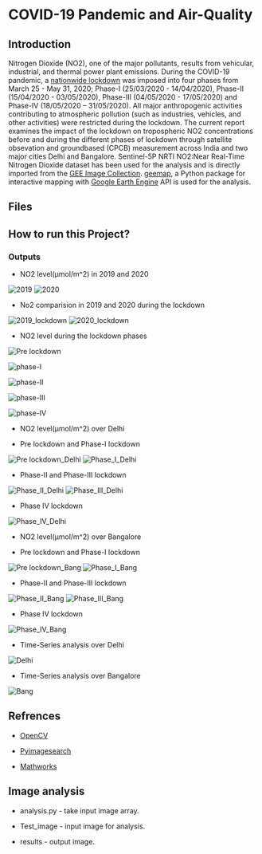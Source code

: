 # COVID-19 Pandemic and Air-Quality
## Introduction
Nitrogen Dioxide (NO2), one of the major pollutants, results from vehicular, industrial, and
thermal power plant emissions. During the COVID-19 pandemic, a [nationwide lockdown](https://en.wikipedia.org/wiki/COVID-19_lockdown_in_India) was
imposed into four phases from March 25 - May 31, 2020; Phase-I (25/03/2020 - 14/04/2020),
Phase-II (15/04/2020 - 03/05/2020), Phase-III (04/05/2020 - 17/05/2020) and Phase-IV
(18/05/2020 – 31/05/2020). All major anthropogenic activities contributing to atmospheric
pollution (such as industries, vehicles, and other activities) were restricted during the lockdown.
The current report examines the impact of the lockdown on tropospheric NO2 concentrations
before and during the different phases of lockdown through satellite obsevation and groundbased
(CPCB) measurement across India and two major cities Delhi and Bangalore. Sentinel-5P NRTI NO2:Near Real-Time Nitrogen Dioxide dataset has been used for the analysis and is directly imported from the [GEE Image Collection](https://developers.google.com/earth-engine/datasets/catalog/COPERNICUS_S5P_NRTI_L3_NO2#description). [geemap](https://geemap.org/), a Python package for interactive mapping with [Google Earth Engine](https://earthengine.google.com/) API is used for the analysis.


## Files 

## How to run this Project? 

### Outputs 
- NO2 level(µmol/m^2) in 2019 and 2020

![2019](/output/India/PNG/2019.png) ![2020](/output/India/PNG/2020.png)

- No2 comparision in 2019 and 2020 during the lockdown
 
![2019_lockdown](/output/India/PNG/2019_lockDown.png) ![2020_lockdown](/output/India/PNG/2020_lockDown.png)

- NO2 level during the lockdown phases

![Pre lockdown](/output/India/PNG/PreLock-Down_IND.png) 

![phase-I](/output/India/PNG/Phase_I_IND.png)

![phase-II](/output/India/PNG/phase_II_IND.png) 

![phase-III](/output/India/PNG/Phase_III_IND.png)

![phase-IV](/output/India/PNG/phase_IV_IND.png)

- NO2 level(µmol/m^2) over Delhi

-   Pre lockdown and Phase-I lockdown

![Pre lockdown_Delhi](/output/Delhi/PNG/pre-lockDown_Delhi.png) ![Phase_I_Delhi](/output/Delhi/PNG/phase_I_Delhi.png)

-  Phase-II and Phase-III lockdown

![Phase_II_Delhi](/output/Delhi/PNG/Phase_II_Delhi.png)         ![Phase_III_Delhi](/output/Delhi/PNG/phase_III_Delhi.png)

-  Phase IV lockdown

![Phase_IV_Delhi](/output/Delhi/PNG/Phase_IV_Delhi.png)

- NO2 level(µmol/m^2) over Bangalore

-   Pre lockdown and Phase-I lockdown

![Pre lockdown_Bang](/output/Bang/PNG/Pre-lockDown_Bang.png) ![Phase_I_Bang](/output/Bang/PNG/phase_I_Bang.png)

-  Phase-II and Phase-III lockdown

![Phase_II_Bang](/output/Bang/PNG/Phase_II_Bang.png)         ![Phase_III_Bang](/output/Bang/PNG/phase_III_Bang.png)

-  Phase IV lockdown

![Phase_IV_Bang](/output/Bang/PNG/phase_IV_Bang.png)

- Time-Series analysis over Delhi

![Delhi](/output/Time-Series/Delhi.png)

- Time-Series analysis over Bangalore

![Bang](/output/Time-Series/Bang.png)

## Refrences

- [OpenCV](https://opencv.org)

- [Pyimagesearch](https://www.pyimagesearch.com)

- [Mathworks](https://in.mathworks.com)
## Image analysis

 -  analysis.py - take input image array.
 
 -  Test_image - input image for analysis.
 
 -  results - output image.
